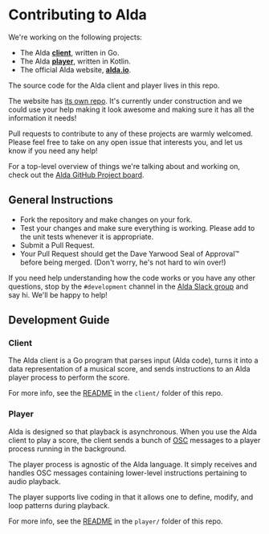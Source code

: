 # Contributing to Alda

We're working on the following projects:

- The Alda [**client**](#client), written in Go.
- The Alda [**player**](#player), written in Kotlin.
- The official Alda website, [**alda.io**](https://alda.io).

The source code for the Alda client and player lives in this repo.

The website has [its own repo][alda-site-repo]. It's currently under
construction and we could use your help making it look awesome and making sure
it has all the information it needs!

Pull requests to contribute to any of these projects are warmly welcomed. Please
feel free to take on any open issue that interests you, and let us know if you
need any help!

For a top-level overview of things we're talking about and working on, check out
the [Alda GitHub Project board][gh-project].

[gh-project]: https://github.com/orgs/alda-lang/projects/1
[alda-site-repo]: https://github.com/alda-lang/alda.io

## General Instructions

- Fork the repository and make changes on your fork.
- Test your changes and make sure everything is working. Please add to the unit
  tests whenever it is appropriate.
- Submit a Pull Request.
- Your Pull Request should get the Dave Yarwood Seal of Approval™ before being
  merged. (Don't worry, he's not hard to win over!)

If you need help understanding how the code works or you have any other
questions, stop by the `#development` channel in the [Alda Slack
group](http://slack.alda.io) and say hi. We'll be happy to help!

## Development Guide

### Client

The Alda client is a Go program that parses input (Alda code), turns it into a
data representation of a musical score, and sends instructions to an Alda player
process to perform the score.

For more info, see the [README](client) in the `client/` folder of this repo.

### Player

Alda is designed so that playback is asynchronous. When you use the Alda client
to play a score, the client sends a bunch of [OSC][osc-intro] messages to a
player process running in the background.

The player process is agnostic of the Alda language. It simply receives and
handles OSC messages containing lower-level instructions pertaining to audio
playback.

The player supports live coding in that it allows one to define, modify, and
loop patterns during playback.

For more info, see the [README](player) in the `player/` folder of this repo.

[osc-intro]: http://opensoundcontrol.org/introduction-osc

